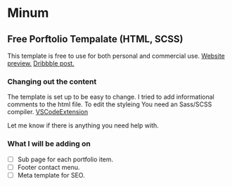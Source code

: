 # Minum

## Free Porftolio Tempalate (HTML, SCSS)

This template is free to use for both personal and commercial use.
[Website preview.](https://shop.sigurdarson.is/minum)
[Dribbble post.](https://dribbble.com/shots/6413506-Minum-Free-Portfolio-Template)

### Changing out the content

The template is set up to be easy to change. I tried to add informational comments to the html file.
To edit the styleing You need an Sass/SCSS compiler. [VSCodeExtension](https://marketplace.visualstudio.com/items?itemName=ritwickdey.live-sass)

Let me know if there is anything you need help with.

### What I will be adding on

- [ ] Sub page for each portfolio item.
- [ ] Footer contact menu.
- [ ] Meta template for SEO.